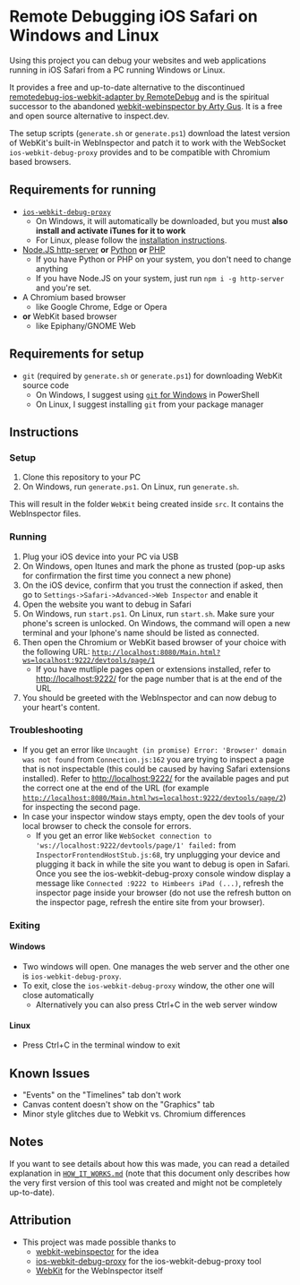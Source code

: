 # Remote Debugging iOS Safari on Windows and Linux

Using this project you can debug your websites and web applications running in iOS Safari from a PC running Windows or Linux.

It provides a free and up-to-date alternative to the discontinued [remotedebug-ios-webkit-adapter by RemoteDebug](https://github.com/RemoteDebug/remotedebug-ios-webkit-adapter) and is the spiritual successor to the abandoned [webkit-webinspector by Arty Gus](https://github.com/artygus/webkit-webinspector). It is a free and open source alternative to inspect.dev.

The setup scripts (`generate.sh` or `generate.ps1`) download the latest version of WebKit's built-in WebInspector and patch it to work with the WebSocket `ios-webkit-debug-proxy` provides and to be compatible with Chromium based browsers.

## Requirements for running

- [`ios-webkit-debug-proxy`](https://github.com/google/ios-webkit-debug-proxy)
  - On Windows, it will automatically be downloaded, but you must **also install and activate iTunes for it to work**
  - For Linux, please follow the [installation instructions](https://github.com/google/ios-webkit-debug-proxy#linux).
- [Node.JS http-server](https://www.npmjs.com/package/http-server) **or** [Python](https://www.microsoft.com/store/productId/9P7QFQMJRFP7) **or** [PHP](https://www.php.net/)
  - If you have Python or PHP on your system, you don't need to change anything
  - If you have Node.JS on your system, just run `npm i -g http-server` and you're set.
- A Chromium based browser
  - like Google Chrome, Edge or Opera
- **or** WebKit based browser
  - like Epiphany/GNOME Web

## Requirements for setup

- `git` (required by `generate.sh` or `generate.ps1`) for downloading WebKit source code
  - On Windows, I suggest using [`git` for Windows](https://git-scm.com/download/win) in PowerShell
  - On Linux, I suggest installing `git` from your package manager

## Instructions

### Setup

1. Clone this repository to your PC
2. On Windows, run `generate.ps1`. On Linux, run `generate.sh`.

This will result in the folder `WebKit` being created inside `src`. It contains the WebInspector files.

### Running

1. Plug your iOS device into your PC via USB
2. On Windows, open Itunes and mark the phone as trusted (pop-up asks for confirmation the first time you connect a new phone)
3. On the iOS device, confirm that you trust the connection if asked, then go to `Settings->Safari->Advanced->Web Inspector` and enable it
4. Open the website you want to debug in Safari
5. On Windows, run `start.ps1`. On Linux, run `start.sh`. Make sure your phone's screen is unlocked. On Windows, the command will open a new terminal and your Iphone's name should be listed as connected. 
6. Then open the Chromium or WebKit based browser of your choice with the following URL: [`http://localhost:8080/Main.html?ws=localhost:9222/devtools/page/1`](http://localhost:8080/Main.html?ws=localhost:9222/devtools/page/1)
    - If you have mutliple pages open or extensions installed, refer to [http://localhost:9222/](http://localhost:9222/) for the page number that is at the end of the URL
7. You should be greeted with the WebInspector and can now debug to your heart's content.

### Troubleshooting

- If you get an error like `Uncaught (in promise) Error: 'Browser' domain was not found` from `Connection.js:162` you are trying to inspect a page that is not inspectable  (this could be caused by having Safari extensions installed). Refer to [http://localhost:9222/](http://localhost:9222/) for the available pages and put the correct one at the end of the URL (for example [`http://localhost:8080/Main.html?ws=localhost:9222/devtools/page/2`](http://localhost:8080/Main.html?ws=localhost:9222/devtools/page/2)) for inspecting the second page.
- In case your inspector window stays empty, open the dev tools of your local browser to check the console for errors.
  - If you get an error like `WebSocket connection to 'ws://localhost:9222/devtools/page/1' failed:` from `InspectorFrontendHostStub.js:68`, try unplugging your device and plugging it back in while the site you want to debug is open in Safari. Once you see the ios-webkit-debug-proxy console window display a message like `Connected :9222 to Himbeers iPad (...)`, refresh the inspector page inside your browser (do not use the refresh button on the inspector page, refresh the entire site from your browser).

### Exiting

#### Windows

- Two windows will open. One manages the web server and the other one is `ios-webkit-debug-proxy`.
- To exit, close the `ios-webkit-debug-proxy` window, the other one will close automatically
  - Alternatively you can also press Ctrl+C in the web server window

#### Linux

- Press Ctrl+C in the terminal window to exit

## Known Issues

- "Events" on the "Timelines" tab don't work
- Canvas content doesn't show on the "Graphics" tab
- Minor style glitches due to Webkit vs. Chromium differences

## Notes

If you want to see details about how this was made, you can read a detailed explanation in [`HOW_IT_WORKS.md`](https://github.com/HimbeersaftLP/ios-safari-remote-debug-kit/blob/master/HOW_IT_WORKS.md) (note that this document only describes how the very first version of this tool was created and might not be completely up-to-date).

## Attribution

- This project was made possible thanks to
  - [webkit-webinspector](https://github.com/artygus/webkit-webinspector) for the idea
  - [ios-webkit-debug-proxy](https://github.com/google/ios-webkit-debug-proxy) for the ios-webkit-debug-proxy tool
  - [WebKit](https://github.com/WebKit/WebKit) for the WebInspector itself
